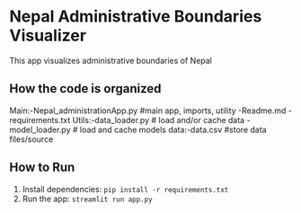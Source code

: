 # Nepal Administrative Boundaries Visualizer

This app visualizes administrative boundaries of Nepal

## How the code is organized
Main:-Nepal_administrationApp.py #main app, imports, utility
     -Readme.md 
     -requirements.txt 
Utils:-data_loader.py # load and/or cache data
      -model_loader.py # load and cache models
data:-data.csv #store data files/source

## How to Run
1. Install dependencies: `pip install -r requirements.txt`
2. Run the app: `streamlit run app.py`